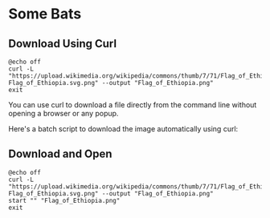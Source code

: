 # Some Bats

## Download Using Curl
````
@echo off
curl -L "https://upload.wikimedia.org/wikipedia/commons/thumb/7/71/Flag_of_Ethiopia.svg/1200px-Flag_of_Ethiopia.svg.png" --output "Flag_of_Ethiopia.png"
exit
````
You can use curl to download a file directly from the command line without opening a browser or any popup.

Here's a batch script to download the image automatically using curl:
## Download and Open

````
@echo off
curl -L "https://upload.wikimedia.org/wikipedia/commons/thumb/7/71/Flag_of_Ethiopia.svg/1200px-Flag_of_Ethiopia.svg.png" --output "Flag_of_Ethiopia.png"
start "" "Flag_of_Ethiopia.png"
exit
````
